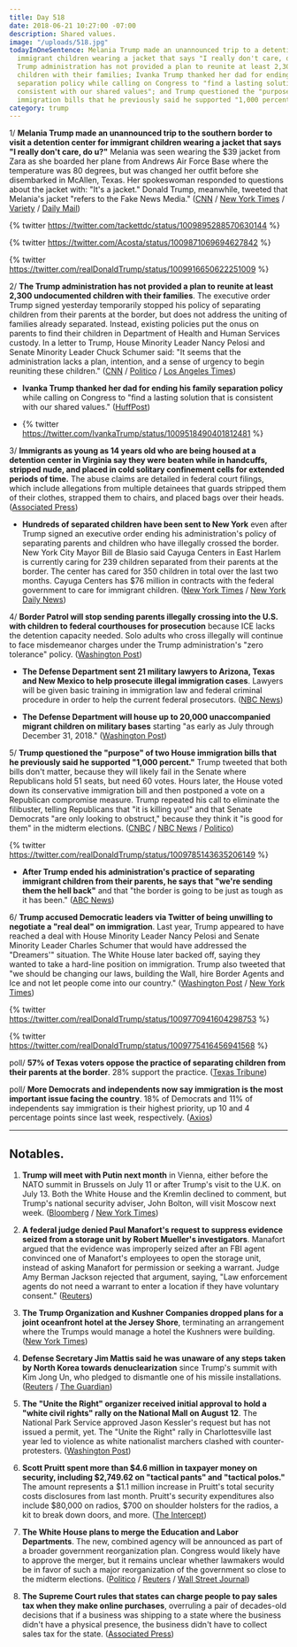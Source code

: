 ```yaml
---
title: Day 518
date: 2018-06-21 10:27:00 -07:00
description: Shared values.
image: "/uploads/518.jpg"
todayInOneSentence: Melania Trump made an unannounced trip to a detention center for
  immigrant children wearing a jacket that says "I really don't care, do u?"; the
  Trump administration has not provided a plan to reunite at least 2,300 undocumented
  children with their families; Ivanka Trump thanked her dad for ending his family
  separation policy while calling on Congress to "find a lasting solution that is
  consistent with our shared values"; and Trump questioned the "purpose" of two House
  immigration bills that he previously said he supported "1,000 percent."
category: trump
---
```


1/ **Melania Trump made an unannounced trip to the southern border to visit a detention center for immigrant children wearing a jacket that says "I really don't care, do u?"** Melania was seen wearing the $39 jacket from Zara as she boarded her plane from Andrews Air Force Base where the temperature was 80 degrees, but was changed her outfit before she disembarked in McAllen, Texas. Her spokeswoman responded to questions about the jacket with: "It's a jacket." Donald Trump, meanwhile, tweeted that Melania's jacket "refers to the Fake News Media." ([CNN](https://www.cnn.com/2018/06/21/politics/melania-trump-jacket/index.html) / [New York Times](https://www.nytimes.com/2018/06/21/us/politics/melania-trump-jacket.html) / [Variety](https://variety.com/2018/politics/news/melania-trump-i-dont-really-care-jacket-immigration-1202853722/) / [Daily Mail](http://www.dailymail.co.uk/femail/article-5871221/Melania-Trump-wears-jacket-REALLY-DONT-CARE-U-visit-immigrant-children.html))

{% twitter https://twitter.com/tackettdc/status/1009895288570630144 %}

{% twitter https://twitter.com/Acosta/status/1009871069694627842 %}

{% twitter https://twitter.com/realDonaldTrump/status/1009916650622251009 %}

2/ **The Trump administration has not provided a plan to reunite at least 2,300 undocumented children with their families**. The executive order Trump signed yesterday temporarily stopped his policy of separating children from their parents at the border, but does not address the uniting of families already separated. Instead, existing policies put the onus on parents to find their children in Department of Health and Human Services custody. In a letter to Trump, House Minority Leader Nancy Pelosi and Senate Minority Leader Chuck Schumer said: "It seems that the administration lacks a plan, intention, and a sense of urgency to begin reuniting these children." ([CNN](https://www.cnn.com/2018/06/21/politics/migrant-family-separation-what-next/index.html) / [Politico](https://www.politico.com/story/2018/06/21/pelosi-schumer-letter-reunite-families-trump-661530) / [Los Angeles Times](http://www.latimes.com/politics/la-na-pol-trump-child-separations-20180621-story.html))

* **Ivanka Trump thanked her dad for ending his family separation policy** while calling on Congress to "find a lasting solution that is consistent with our shared values." ([HuffPost](https://www.huffingtonpost.com/entry/ivanka-trump-family-separation-policy_us_5b2ab361e4b0321a01cd6a10))

* {% twitter https://twitter.com/IvankaTrump/status/1009518490401812481 %}

3/ **Immigrants as young as 14 years old who are being housed at a detention center in Virginia say they were beaten while in handcuffs, stripped nude, and placed in cold solitary confinement cells for extended periods of time.** The abuse claims are detailed in federal court filings, which include allegations from multiple detainees that guards stripped them of their clothes, strapped them to chairs, and placed bags over their heads. ([Associated Press](https://apnews.com/afc80e51b562462c89907b49ae624e79))

* **Hundreds of separated children have been sent to New York** even after Trump signed an executive order ending his administration's policy of separating parents and children who have illegally crossed the border. New York City Mayor Bill de Blasio said Cayuga Centers in East Harlem is currently caring for 239 children separated from their parents at the border. The center has cared for 350 children in total over the last two months. Cayuga Centers has $76 million in contracts with the federal government to care for immigrant children. ([New York Times](https://www.nytimes.com/2018/06/20/nyregion/children-separated-border-new-york.html) / [New York Daily News](http://www.nydailynews.com/news/politics/ny-pol-children-separated-border-nyc-20180620-story.html))

4/ **Border Patrol will stop sending parents illegally crossing into the U.S. with children to federal courthouses for prosecution** because ICE lacks the detention capacity needed. Solo adults who cross illegally will continue to face misdemeanor charges under the Trump administration's "zero tolerance" policy. ([Washington Post](https://www.washingtonpost.com/world/national-security/us-will-stop-prosecuting-parents-who-cross-the-border-illegally-with-children-official-says/2018/06/21/4902b194-7564-11e8-805c-4b67019fcfe4_story.html))

* **The Defense Department sent 21 military lawyers to Arizona, Texas and New Mexico to help prosecute illegal immigration cases**. Lawyers will be given basic training in immigration law and federal criminal procedure in order to help the current federal prosecutors. ([NBC News](https://www.nbcnews.com/storyline/immigration-border-crisis/pentagon-sending-military-lawyers-border-help-prosecute-immigration-cases-n885216))

* **The Defense Department will house up to 20,000 unaccompanied migrant children on military bases** starting "as early as July through December 31, 2018." ([Washington Post](https://www.washingtonpost.com/news/checkpoint/wp/2018/06/21/pentagon-asked-to-make-room-for-20000-migrant-children-on-military-bases/))

5/ **Trump questioned the "purpose" of two House immigration bills that he previously said he supported "1,000 percent."** Trump tweeted that both bills don't matter, because they will likely fail in the Senate where Republicans hold 51 seats, but need 60 votes. Hours later, the House voted down its conservative immigration bill and then postponed a vote on a Republican compromise measure. Trump repeated his call to eliminate the filibuster, telling Republicans that "it is killing you!" and that Senate Democrats "are only looking to obstruct," because they think it "is good for them" in the midterm elections. ([CNBC](https://www.cnbc.com/2018/06/21/trump-questions-the-purpose-of-house-immigration-bills-only-hours-before-critical-vote.html) / [NBC News](https://www.nbcnews.com/politics/congress/house-rejects-conservative-immigration-bill-delays-vote-gop-compromise-measure-n885406) / [Politico](https://www.politico.com/story/2018/06/21/house-gop-immigration-trump-661214))

{% twitter https://twitter.com/realDonaldTrump/status/1009785143635206149 %}

* **After Trump ended his administration's practice of separating immigrant children from their parents, he says that "we're sending them the hell back"** and that "the border is going to be just as tough as it has been." ([ABC News](https://abcnews.go.com/Politics/trump-sending-hell-back-supporters-repeat-false-claims/story?id=56029274))

6/ **Trump accused Democratic leaders via Twitter of being unwilling to negotiate a "real deal" on immigration**. Last year, Trump appeared to have reached a deal with House Minority Leader Nancy Pelosi and Senate Minority Leader Charles Schumer that would have addressed the "Dreamers'" situation. The White House later backed off, saying they wanted to take a hard-line position on immigration. Trump also tweeted that "we should be changing our laws, building the Wall, hire Border Agents and Ice and not let people come into our country." ([Washington Post](https://www.washingtonpost.com/politics/trump-lashes-out-at-democrats-as-house-republicans-struggle-to-unite-behind-immigration-legislation/2018/06/21/16713068-7481-11e8-b4b7-308400242c2e_story.html) / [New York Times](https://www.nytimes.com/2018/06/21/us/politics/trump-immigration-border-family-separation.html))

{% twitter https://twitter.com/realDonaldTrump/status/1009770941604298753 %}

{% twitter https://twitter.com/realDonaldTrump/status/1009775416456941568 %}

poll/ **57% of Texas voters oppose the practice of separating children from their parents at the border**. 28% support the practice. ([Texas Tribune](https://www.texastribune.org/2018/06/21/uttt-poll-most-texas-voters-oppose-family-separation-border-greater-su/))

poll/ **More Democrats and independents now say immigration is the most important issue facing the country**. 18% of Democrats and 11% of independents say immigration is their highest priority, up 10 and 4 percentage points since last week, respectively. ([Axios](https://www.axios.com/immigration-concern-spikes-over-separated-families-6253be3f-e284-4e0e-9fa2-38eb6148c3df.html))

---

## Notables.

1. **Trump will meet with Putin next month** in Vienna, either before the NATO summit in Brussels on July 11 or after Trump's visit to the U.K. on July 13. Both the White House and the Kremlin declined to comment, but Trump's national security adviser, John Bolton, will visit Moscow next week. ([Bloomberg](https://www.bloomberg.com/news/articles/2018-06-20/trump-is-said-to-plan-meeting-with-putin-in-europe-in-july) / [New York Times](https://www.nytimes.com/2018/06/21/world/europe/bolton-moscow-trump-putin-meeting.html))

2. **A federal judge denied Paul Manafort's request to suppress evidence seized from a storage unit by Robert Mueller's investigators**. Manafort argued that the evidence was  improperly seized after an FBI agent convinced one of Manafort's employees to open the storage unit, instead of asking Manafort for permission or seeking a warrant. Judge Amy Berman Jackson rejected that argument, saying, "Law enforcement agents do not need a warrant to enter a location if they have voluntary consent." ([Reuters](https://www.reuters.com/article/us-usa-trump-russia-manafort/judge-denies-request-by-ex-trump-campaign-aide-to-suppress-evidence-idUSKBN1JH2W5))

3. **The Trump Organization and Kushner Companies dropped plans for a joint oceanfront hotel at the Jersey Shore**, terminating an arrangement where the Trumps would manage a hotel the Kushners were building. ([New York Times](https://www.nytimes.com/2018/06/21/business/trumps-kushners-end-hotel-deals.html))

4. **Defense Secretary Jim Mattis said he was unaware of any steps taken by North Korea towards denuclearization** since Trump's summit with Kim Jong Un, who pledged to dismantle one of his missile installations. ([Reuters](https://www.reuters.com/article/us-northkorea-usa-site/u-s-identifies-north-korea-missile-test-site-it-says-kim-committed-to-destroy-idUSKBN1JH02B) / [The Guardian](https://www.theguardian.com/world/2018/jun/21/no-sign-of-north-korea-dismantling-nuclear-weapons-mattis-admits))

5. **The "Unite the Right" organizer received initial approval to hold a "white civil rights" rally on the National Mall on August 12**. The National Park Service approved Jason Kessler's request but has not issued a permit, yet. The "Unite the Right" rally in Charlottesville last year led to violence as white nationalist marchers clashed with counter-protesters. ([Washington Post](https://www.washingtonpost.com/local/education/unite-the-right-organizer-gets-approval-for-rally-anniversary-event-in-dc/2018/06/20/597a1b1a-74a7-11e8-9780-b1dd6a09b549_story.html?utm_term=.261d0e481d92))

6. **Scott Pruitt spent more than $4.6 million in taxpayer money on security, including $2,749.62 on "tactical pants" and "tactical polos."** The amount represents a $1.1 million increase in Pruitt's total security costs disclosures from last month. Pruitt's security expenditures also include $80,000 on radios, $700 on shoulder holsters for the radios, a kit to break down doors, and more. ([The Intercept](https://theintercept.com/2018/06/20/scott-pruitt-epa-security-total-expenses-foia/))

7. **The White House plans to merge the Education and Labor Departments**. The new, combined agency will be announced as part of a broader government reorganization plan. Congress would likely have to approve the merger, but it remains unclear whether lawmakers would be in favor of such a major reorganization of the government so close to the midterm elections. ([Politico](https://www.politico.com/story/2018/06/20/merger-education-labor-departments-641084) / [Reuters](https://www.reuters.com/article/us-usa-trump-education-labor/white-house-to-propose-merging-labor-education-departments-wall-street-journal-idUSKBN1JG3KF) / [Wall Street Journal](https://www.wsj.com/articles/white-house-to-propose-merging-education-labor-departments-1529533148))

8. **The Supreme Court rules that states can charge people to pay sales tax when they make online purchases**, overruling a pair of decades-old decisions that if a business was shipping to a state where the business didn't have a physical presence, the business didn't have to collect sales tax for the state. ([Associated Press](https://apnews.com/332abb7455cb4b60b2effc0852ff3c89))